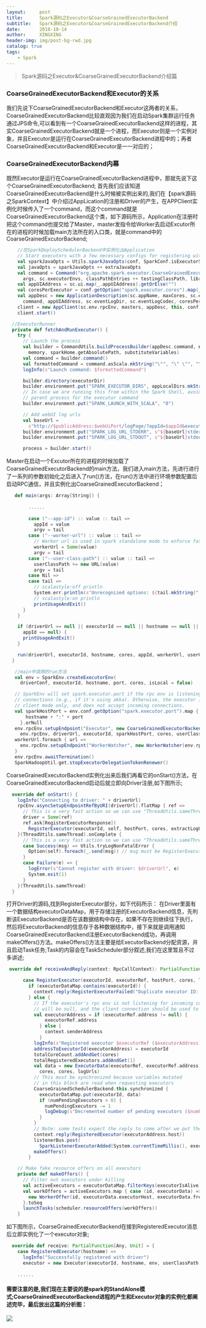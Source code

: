 ```yaml
---
layout:     post
title:      Spark源码之Executor&CoarseGrainedExecutorBackend
subtitle:   Spark源码之Executor&CoarseGrainedExecutorBackend介绍
date:       2018-10-14
author:     XINGXING
header-img: img/post-bg-rwd.jpg
catalog: true
tags:
    - Spark
---
```


>
>Spark源码之Executor&CoarseGrainedExecutorBackend介绍篇
> 

### CoarseGrainedExecutorBackend和Executor的关系
我们先说下CoarseGrainedExecutorBackend和Executor这两者的关系，CoarseGrainedExecutorBackend比较直观因为我们在启动Spark集群运行任务通过JPS命令,可以看到有一个CoarseGrainedExecutorBackend这样的进程，其实CoarseGrainedExecutorBackend就是一个进程，而Executor则是一个实例对象，并且Executor是运行在CoarseGrainedExecutorBackend进程中的；再者CoarseGrainedExecutorBackend和Executor是一一对应的；
    
### CoarseGrainedExecutorBackend内幕
既然Executor是运行在CoarseGrainedExecutorBackend进程中，那就先说下这个CoarseGrainedExecutorBackend;
首先我们应该知道CoarseGrainedExecutorBackend是什么时候被实例出来的,我们在【spark源码之SparkContext】中介绍过AppLication的注册和Driver的产生，在APPClient实例化时候传入了一个command，而这个command就是CoarseGrainedExecutorBackend这个类，如下源码所示，Application在注册时把这个command也提交给了Master，master发指令给Worker去启动Excutor所在的进程的时候加载main方法所在的入口类，就是command中的CoarseGrainedExcutorBackend;

```scala
    //在SparkDeploySchedulerBackend中实例化出Application
    // Start executors with a few necessary configs for registering with the scheduler
    val sparkJavaOpts = Utils.sparkJavaOpts(conf, SparkConf.isExecutorStartupConf)
    val javaOpts = sparkJavaOpts ++ extraJavaOpts
    val command = Command("org.apache.spark.executor.CoarseGrainedExecutorBackend",
      args, sc.executorEnvs, classPathEntries ++ testingClassPath, libraryPathEntries, javaOpts)
    val appUIAddress = sc.ui.map(_.appUIAddress).getOrElse("")
    val coresPerExecutor = conf.getOption("spark.executor.cores").map(_.toInt)
    val appDesc = new ApplicationDescription(sc.appName, maxCores, sc.executorMemory,
      command, appUIAddress, sc.eventLogDir, sc.eventLogCodec, coresPerExecutor)
    client = new AppClient(sc.env.rpcEnv, masters, appDesc, this, conf)
    client.start()
```
```scala
  //ExecutorRunner
  private def fetchAndRunExecutor() {
    try {
      // Launch the process
      val builder = CommandUtils.buildProcessBuilder(appDesc.command, new SecurityManager(conf),
        memory, sparkHome.getAbsolutePath, substituteVariables)
      val command = builder.command()
      val formattedCommand = command.asScala.mkString("\"", "\" \"", "\"")
      logInfo(s"Launch command: $formattedCommand")

      builder.directory(executorDir)
      builder.environment.put("SPARK_EXECUTOR_DIRS", appLocalDirs.mkString(File.pathSeparator))
      // In case we are running this from within the Spark Shell, avoid creating a "scala"
      // parent process for the executor command
      builder.environment.put("SPARK_LAUNCH_WITH_SCALA", "0")

      // Add webUI log urls
      val baseUrl =
        s"http://$publicAddress:$webUiPort/logPage/?appId=$appId&executorId=$execId&logType="
      builder.environment.put("SPARK_LOG_URL_STDERR", s"${baseUrl}stderr")
      builder.environment.put("SPARK_LOG_URL_STDOUT", s"${baseUrl}stdout")

      process = builder.start()
```
Master在启动一个Excutor所在的进程的时候加载了CoarseGrainedExecutorBackend的main方法，我们进入main方法，先进行进行了一系列的参数初始化之后进入了run()方法，在run()方法中进行环境参数配置后启动RPC通信，并且实例化出CoarseGrainedExecutorBackend；

```scala
   def main(args: Array[String]) {
   
        ......
        
        case ("--app-id") :: value :: tail =>
          appId = value
          argv = tail
        case ("--worker-url") :: value :: tail =>
          // Worker url is used in spark standalone mode to enforce fate-sharing with worker
          workerUrl = Some(value)
          argv = tail
        case ("--user-class-path") :: value :: tail =>
          userClassPath += new URL(value)
          argv = tail
        case Nil =>
        case tail =>
          // scalastyle:off println
          System.err.println(s"Unrecognized options: ${tail.mkString(" ")}")
          // scalastyle:on println
          printUsageAndExit()
      }
    }

    if (driverUrl == null || executorId == null || hostname == null || cores <= 0 ||
      appId == null) {
      printUsageAndExit()
    }

    run(driverUrl, executorId, hostname, cores, appId, workerUrl, userClassPath)
  }
```
```scala
   //main中调用的run方法
   val env = SparkEnv.createExecutorEnv(
     driverConf, executorId, hostname, port, cores, isLocal = false)

   // SparkEnv will set spark.executor.port if the rpc env is listening for incoming
   // connections (e.g., if it's using akka). Otherwise, the executor is running in
   // client mode only, and does not accept incoming connections.
   val sparkHostPort = env.conf.getOption("spark.executor.port").map { port =>
       hostname + ":" + port
     }.orNull
   env.rpcEnv.setupEndpoint("Executor", new CoarseGrainedExecutorBackend(
     env.rpcEnv, driverUrl, executorId, sparkHostPort, cores, userClassPath, env))
   workerUrl.foreach { url =>
     env.rpcEnv.setupEndpoint("WorkerWatcher", new WorkerWatcher(env.rpcEnv, url))
   }
   env.rpcEnv.awaitTermination()
   SparkHadoopUtil.get.stopExecutorDelegationTokenRenewer()
```


CoarseGrainedExecutorBackend实例化出来后我们再看它的onStart()方法，在CoarseGrainedExecutorBackend启动后就立即向Driver注册,如下图所示;

```scala
  override def onStart() {
    logInfo("Connecting to driver: " + driverUrl)
    rpcEnv.asyncSetupEndpointRefByURI(driverUrl).flatMap { ref =>
      // This is a very fast action so we can use "ThreadUtils.sameThread"
      driver = Some(ref)
      ref.ask[RegisterExecutorResponse](
        RegisterExecutor(executorId, self, hostPort, cores, extractLogUrls))
    }(ThreadUtils.sameThread).onComplete {
      // This is a very fast action so we can use "ThreadUtils.sameThread"
      case Success(msg) => Utils.tryLogNonFatalError {
        Option(self).foreach(_.send(msg)) // msg must be RegisterExecutorResponse
      }
      case Failure(e) => {
        logError(s"Cannot register with driver: $driverUrl", e)
        System.exit(1)
      }
    }(ThreadUtils.sameThread)
  }

```


打开Driver的源码,找到RegisterExecutor部分，如下代码所示：
在Driver里面有一个数据结构executorDataMap，用于存储注册的ExecutorBackend信息，先判断该ExecutorBackend是否在该数据结构中存在，如果不存在则继续往下执行，然后将ExecutorBackend的信息存于各种数据结构中，接下来就是调用通知CoarseGrainedExecutorBackend注册ExecutorBackend成功，再调用makeOffers()方法。makeOffers()方法主要是给ExecutorBackend分配资源，并且启动Task任务;Task的内容会在TaskScheduler部分叙述,我们在这里暂且不过多讲述;

```scala
 override def receiveAndReply(context: RpcCallContext): PartialFunction[Any, Unit] = {

      case RegisterExecutor(executorId, executorRef, hostPort, cores, logUrls) =>
        if (executorDataMap.contains(executorId)) {
          context.reply(RegisterExecutorFailed("Duplicate executor ID: " + executorId))
        } else {
          // If the executor's rpc env is not listening for incoming connections, `hostPort`
          // will be null, and the client connection should be used to contact the executor.
          val executorAddress = if (executorRef.address != null) {
              executorRef.address
            } else {
              context.senderAddress
            }
          logInfo(s"Registered executor $executorRef ($executorAddress) with ID $executorId")
          addressToExecutorId(executorAddress) = executorId
          totalCoreCount.addAndGet(cores)
          totalRegisteredExecutors.addAndGet(1)
          val data = new ExecutorData(executorRef, executorRef.address, executorAddress.host,
            cores, cores, logUrls)
          // This must be synchronized because variables mutated
          // in this block are read when requesting executors
          CoarseGrainedSchedulerBackend.this.synchronized {
            executorDataMap.put(executorId, data)
            if (numPendingExecutors > 0) {
              numPendingExecutors -= 1
              logDebug(s"Decremented number of pending executors ($numPendingExecutors left)")
            }
          }
          // Note: some tests expect the reply to come after we put the executor in the map
          context.reply(RegisteredExecutor(executorAddress.host))
          listenerBus.post(
            SparkListenerExecutorAdded(System.currentTimeMillis(), executorId, data))
          makeOffers()
        }
```
```scala
    // Make fake resource offers on all executors
    private def makeOffers() {
      // Filter out executors under killing
      val activeExecutors = executorDataMap.filterKeys(executorIsAlive)
      val workOffers = activeExecutors.map { case (id, executorData) =>
        new WorkerOffer(id, executorData.executorHost, executorData.freeCores)
      }.toSeq
      launchTasks(scheduler.resourceOffers(workOffers))
    }
```

如下图所示，CoarseGrainedExecutorBackend在接到RegisteredExecutor消息后立即实例化了一个executor对象;

```scala
  override def receive: PartialFunction[Any, Unit] = {
    case RegisteredExecutor(hostname) =>
      logInfo("Successfully registered with driver")
      executor = new Executor(executorId, hostname, env, userClassPath, isLocal = false)
      
    ......  
```  

#### 需要注意的是,我们现在主要说的是spark的StandAlone模式;CoarseGrainedExecutorBackend进程的产生和Executor对象的实例化都阐述完毕，最后放出这篇的分析图：
![](https://ws2.sinaimg.cn/large/006tNbRwgy1fwa5cpgiv5j31kw0eyte9.jpg)
